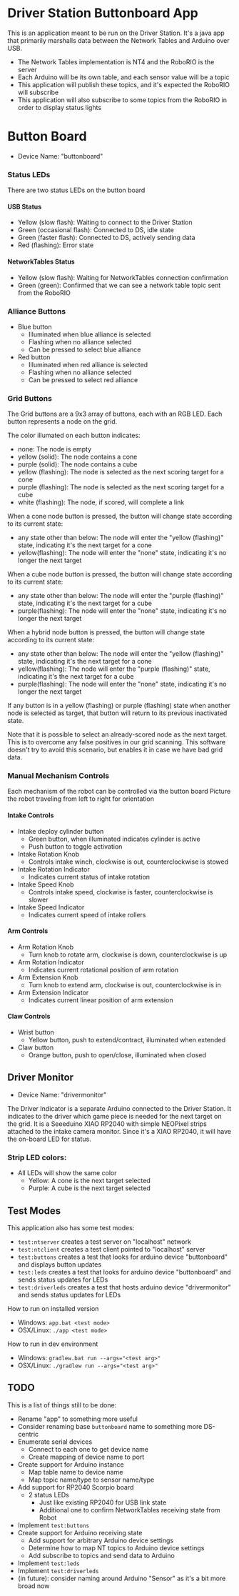 # Driver Station Buttonboard App

This is an application meant to be run on the Driver Station.
It's a java app that primarily marshalls data between the Network Tables and Arduino over USB.

- The Network Tables implementation is NT4 and the RoboRIO is the server
- Each Arduino will be its own table, and each sensor value will be a topic
- This application will publish these topics, and it's expected the RoboRIO will subscribe
- This application will also subscribe to some topics from the RoboRIO in order to display status lights

# Button Board
- Device Name: "buttonboard"

### Status LEDs
There are two status LEDs on the button board

#### USB Status
 - Yellow (slow flash): Waiting to connect to the Driver Station
 - Green (occasional flash): Connected to DS, idle state
 - Green (faster flash): Connected to DS, actively sending data
 - Red (flashing): Error state

#### NetworkTables Status
 - Yellow (slow flash): Waiting for NetworkTables connection confirmation
 - Green (green): Confirmed that we can see a network table topic sent from the RoboRIO

### Alliance Buttons
 - Blue button
   - Illuminated when blue alliance is selected
   - Flashing when no alliance selected
   - Can be pressed to select blue alliance
 - Red button
   - Illuminated when red alliance is selected
   - Flashing when no alliance selected
   - Can be pressed to select red alliance

### Grid Buttons
The Grid buttons are a 9x3 array of buttons, each with an RGB LED.
Each button represents a node on the grid.

The color illumated on each button indicates:
 - none: The node is empty
 - yellow (solid): The node contains a cone
 - purple (solid): The node contains a cube
 - yellow (flashing): The node is selected as the next scoring target for a cone
 - purple (flashing): The node is selected as the next scoring target for a cube
 - white (flashing): The node, if scored, will complete a link

When a cone node button is pressed, the button will change state according to its current state:
 - any state other than below: The node will enter the "yellow (flashing)" state, indicating it's the next target for a cone
 - yellow(flashing): The node will enter the "none" state, indicating it's no longer the next target

When a cube node button is pressed, the button will change state according to its current state:
 - any state other than below: The node will enter the "purple (flashing)" state, indicating it's the next target for a cube
 - purple(flashing): The node will enter the "none" state, indicating it's no longer the next target

When a hybrid node button is pressed, the button will change state according to its current state:
 - any state other than below: The node will enter the "yellow (flashing)" state, indicating it's the next target for a cone
 - yellow(flashing): The node will enter the "purple (flashing)" state, indicating it's the next target for a cube
 - purple(flashing): The node will enter the "none" state, indicating it's no longer the next target

If any button is in a yellow (flashing) or purple (flashing) state when another node is selected as target, that button
will return to its previous inactivated state.

Note that it is possible to select an already-scored node as the next target. This is to overcome any false positives in our
grid scanning. This software doesn't try to avoid this scenario, but enables it in case we have bad grid data.

### Manual Mechanism Controls
Each mechanism of the robot can be controlled via the button board
Picture the robot traveling from left to right for orientation

#### Intake Controls
 - Intake deploy cylinder button
   - Green button, when illuminated indicates cylinder is active
   - Push button to toggle activation
 - Intake Rotation Knob
   - Controls intake winch, clockwise is out, counterclockwise is stowed
 - Intake Rotation Indicator
   - Indicates current status of intake rotation
 - Intake Speed Knob
   - Controls intake speed, clockwise is faster, counterclockwise is slower
 - Intake Speed Indicator
   - Indicates current speed of intake rollers

#### Arm Controls
 - Arm Rotation Knob
   - Turn knob to rotate arm, clockwise is down, counterclockwise is up
 - Arm Rotation Indicator
   - Indicates current rotational position of arm rotation
 - Arm Extension Knob
   - Turn knob to extend arm, clockwise is out, counterclockwise is in
 - Arm Extension Indicator
   - Indicates current linear position of arm extension

#### Claw Controls
 - Wrist button
   - Yellow button, push to extend/contract, illuminated when extended
 - Claw button
   - Orange button, push to open/close, illuminated when closed

## Driver Monitor
- Device Name: "drivermonitor"

The Driver Indicator is a separate Arduino connected to the Driver Station.
It indicates to the driver which game piece is needed for the next target on the grid.
It is a Seeeduino XIAO RP2040 with simple NEOPixel strips attached to the intake camera monitor.
Since it's a XIAO RP2040, it will have the on-board LED for status.

### Strip LED colors:
 - All LEDs will show the same color
   - Yellow: A cone is the next target selected
   - Purple: A cube is the next target selected

## Test Modes
This application also has some test modes:
 - `test:ntserver` creates a test server on "localhost" network
 - `test:ntclient` creates a test client pointed to "localhost" server
 - `test:buttons` creates a test that looks for arduino device "buttonboard" and displays button updates
 - `test:leds` creates a test that looks for arduino device "buttonboard" and sends status updates for LEDs
 - `test:driverleds` creates a test that hosts arduino device "drivermonitor" and sends status updates for LEDs

How to run on installed version
 - Windows: `app.bat <test mode>`
 - OSX/Linux: `./app <test mode>`

How to run in dev environment
 - Windows: `gradlew.bat run --args="<test arg>"`
 - OSX/Linux: `./gradlew run --args="<test arg>"`

## TODO
This is a list of things still to be done:

- Rename "app" to something more useful
- Consider renaming base `buttonboard` name to something more DS-centric
- Enumerate serial devices
  - Connect to each one to get device name
  - Create mapping of device name to port
- Create support for Arduino instance
  - Map table name to device name
  - Map topic name/type to sensor name/type
- Add support for RP2040 Scorpio board
  - 2 status LEDs
    - Just like existing RP2040 for USB link state
    - Additional one to confirm NetworkTables receiving state from Robot
- Implement `test:buttons`
- Create support for Arduino receiving state
  - Add support for arbitrary Arduino device settings
  - Determine how to map NT topics to Arduino device settings
  - Add subscribe to topics and send data to Arduino
- Implement `test:leds`
- Implement `test:driverleds`
- (in future): consider naming around Arduino "Sensor" as it's a bit more broad now
